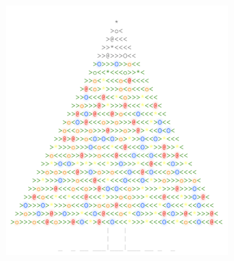 <img align="left" style="float: left;" src="progress.png" width="530px">

<pre>
&nbsp;
&nbsp;
&nbsp;
&nbsp;
&nbsp;
<a href='day/20'>Day 20: Infinite Elves and Infinite Houses</a>
&nbsp;
<a href='day/18'>Day 18: Like a GIF For Your Yard</a>
<a href='day/17'>Day 17: No Such Thing as Too Much</a>
<a href='day/16'>Day 16: Aunt Sue</a>
<a href='day/15'>Day 15: Science for Hungry People</a>
<a href='day/14'>Day 14: Reindeer Olympics</a>
<a href='day/13'>Day 13: Knights of the Dinner Table</a>
<a href='day/12'>Day 12: JSAbacusFramework.io</a>
<a href='day/11'>Day 11: Corporate Policy</a>
<a href='day/10'>Day 10: Elves Look, Elves Say</a>
<a href='day/9'>Day 9: All in a Single Night</a>
<a href='day/8'>Day 8: Matchsticks</a>
<a href='day/7'>Day 7: Some Assembly Required</a>
<a href='day/6'>Day 6: Probably a Fire Hazard</a>
<a href='day/5'>Day 5: Doesn't He Have Intern-Elves For This?</a>
<a href='day/4'>Day 4: The Ideal Stocking Stuffer</a>
<a href='day/3'>Day 3: Perfectly Spherical Houses in a Vacuum</a>
<a href='day/2'>Day 2: I Was Told There Would Be No Math</a>
<a href='day/1'>Day 1: Not Quite Lisp</a>
&nbsp;
&nbsp;
&nbsp;
</pre>

